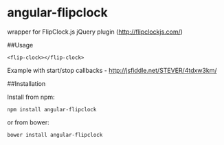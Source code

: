 # angular-flipclock
wrapper for FlipClock.js jQuery plugin (http://flipclockjs.com/)

##Usage

    <flip-clock></flip-clock>


Example with start/stop callbacks - http://jsfiddle.net/STEVER/4tdxw3km/


##Installation

Install from npm: 

    npm install angular-flipclock

or from bower: 

    bower install angular-flipclock
